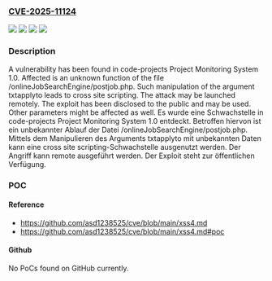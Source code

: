 ### [CVE-2025-11124](https://cve.mitre.org/cgi-bin/cvename.cgi?name=CVE-2025-11124)
![](https://img.shields.io/static/v1?label=Product&message=Project%20Monitoring%20System&color=blue)
![](https://img.shields.io/static/v1?label=Version&message=1.0%20&color=brightgreen)
![](https://img.shields.io/static/v1?label=Vulnerability&message=Code%20Injection&color=brightgreen)
![](https://img.shields.io/static/v1?label=Vulnerability&message=Cross%20Site%20Scripting&color=brightgreen)

### Description

A vulnerability has been found in code-projects Project Monitoring System 1.0. Affected is an unknown function of the file /onlineJobSearchEngine/postjob.php. Such manipulation of the argument txtapplyto leads to cross site scripting. The attack may be launched remotely. The exploit has been disclosed to the public and may be used. Other parameters might be affected as well.
Es wurde eine Schwachstelle in code-projects Project Monitoring System 1.0 entdeckt. Betroffen hiervon ist ein unbekannter Ablauf der Datei /onlineJobSearchEngine/postjob.php. Mittels dem Manipulieren des Arguments txtapplyto mit unbekannten Daten kann eine cross site scripting-Schwachstelle ausgenutzt werden. Der Angriff kann remote ausgeführt werden. Der Exploit steht zur öffentlichen Verfügung.

### POC

#### Reference
- https://github.com/asd1238525/cve/blob/main/xss4.md
- https://github.com/asd1238525/cve/blob/main/xss4.md#poc

#### Github
No PoCs found on GitHub currently.

